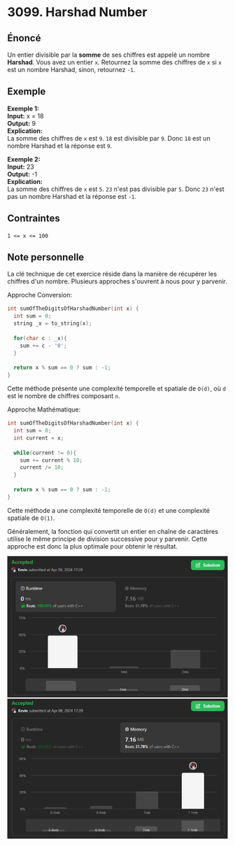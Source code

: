# 3099. Harshad Number

## Énoncé

Un entier divisible par la **somme** de ses chiffres est appelé un nombre **Harshad**. Vous avez un entier `x`. Retournez la somme des chiffres de `x` si `x` est un nombre Harshad, sinon, retournez `-1`.

## Exemple

**Exemple 1:**  
**Input:** x = 18  
**Output:** 9  
**Explication:**  
La somme des chiffres de `x` est `9`. `18` est divisible par `9`. Donc `18` est un nombre Harshad et la réponse est `9`.

**Exemple 2:**  
**Input:** 23  
**Output:** -1  
**Explication:**  
La somme des chiffres de `x` est `5`. `23` n'est pas divisible par `5`. Donc `23` n'est pas un nombre Harshad et la réponse est `-1`.

## Contraintes

`1 <= x <= 100`

## Note personnelle

La clé technique de cet exercice réside dans la manière de récupérer les chiffres d'un nombre. Plusieurs approches s'ouvrent à nous pour y parvenir.

Approche Conversion:

```cpp
int sumOfTheDigitsOfHarshadNumber(int x) {
  int sum = 0;
  string _x = to_string(x);

  for(char c : _x){
    sum += c - '0';
  }

  return x % sum == 0 ? sum : -1;
}
```

Cette méthode présente une complexité temporelle et spatiale de `O(d)`, où `d` est le nombre de chiffres composant `n`.

Approche Mathématique:

```cpp
int sumOfTheDigitsOfHarshadNumber(int x) {
  int sum = 0;
  int current = x;

  while(current != 0){
    sum += current % 10;
    current /= 10;
  }

  return x % sum == 0 ? sum : -1;
}
```

Cette méthode a une complexité temporelle de `O(d)` et une complexité spatiale de `O(1)`.

Généralement, la fonction qui convertit un entier en chaîne de caractères utilise le même principe de division successive pour y parvenir. Cette approche est donc la plus optimale pour obtenir le résultat.

<img src="./imgs/runtime.png"/>
<img src="./imgs/memory.png"/>
